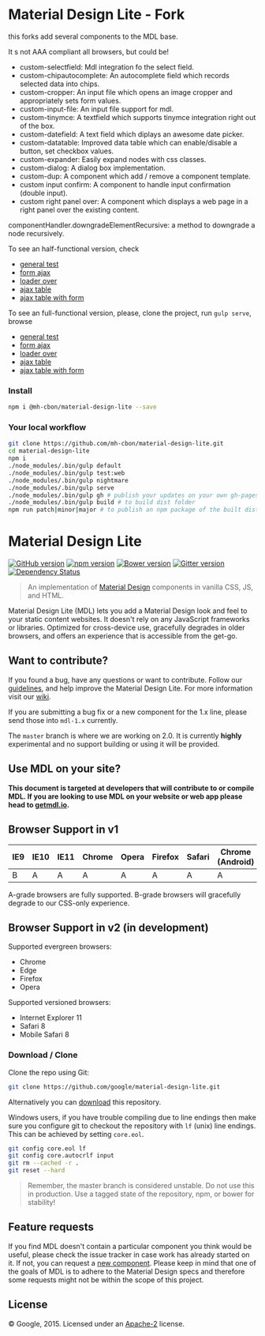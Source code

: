 # Material Design Lite - Fork

this forks add several components to the MDL base.

It s not AAA compliant all browsers, but could be!

- custom-selectfield: Mdl integration fo the select field.
- custom-chipautocomplete: An autocomplete field which records selected data into chips.
- custom-cropper: An input file which opens an image cropper and appropriately sets form values.
- custom-input-file: An input file support for mdl.
- custom-tinymce: A textfield which supports tinymce integration right out of the box.
- custom-datefield: A text field which diplays an awesome date picker.
- custom-datatable: Improved data table which can enable/disable a button, set checkbox values.
- custom-expander: Easily expand nodes with css classes.
- custom-dialog: A dialog box implementation.
- custom-dup: A component which add / remove a component template.
- custom input confirm: A component to handle input confirmation (double input).
- custom right panel over: A component which displays a web page in a right panel over the existing content.

componentHandler.downgradeElementRecursive: a method to downgrade a node recursively.


To see an half-functional version, check
- [general test](https://mh-cbon.github.io/material-design-lite/test.html)
- [form ajax](https://mh-cbon.github.io/material-design-lite/test-form-ajax.html)
- [loader over](https://mh-cbon.github.io/material-design-lite/test-loaderover.html)
- [ajax table](https://mh-cbon.github.io/material-design-lite/test-ajax-table.html)
- [ajax table with form](https://mh-cbon.github.io/material-design-lite/test-form-ajax-table.html)

To see an full-functional version, please, clone the project, run `gulp serve`, browse
- [general test](http://localhost:5000/test.html)
- [form ajax](http://localhost:5000/test-form-ajax.html)
- [loader over](http://localhost:5000/test-loaderover.html)
- [ajax table](http://localhost:5000/test-ajax-table.html)
- [ajax table with form](http://localhost:5000/test-form-ajax-table.html)

### Install

```sh
npm i @mh-cbon/material-design-lite --save
```

### Your local workflow

```sh
git clone https://github.com/mh-cbon/material-design-lite.git
cd material-design-lite
npm i
./node_modules/.bin/gulp default
./node_modules/.bin/gulp test:web
./node_modules/.bin/gulp nightmare
./node_modules/.bin/gulp serve
./node_modules/.bin/gulp gh # publish your updates on your own gh-pages branch.
./node_modules/.bin/gulp build # to build dist folder
npm run patch|minor|major # to publish an npm package of the built dist folder
```

# Material Design Lite

[![GitHub version](https://badge.fury.io/gh/google%2Fmaterial-design-lite.svg)](https://badge.fury.io/gh/google%2Fmaterial-design-lite)
[![npm version](https://badge.fury.io/js/material-design-lite.svg)](https://badge.fury.io/js/material-design-lite)
[![Bower version](https://badge.fury.io/bo/material-design-lite.svg)](https://badge.fury.io/bo/material-design-lite)
[![Gitter version](https://img.shields.io/gitter/room/gitterHQ/gitter.svg)](https://gitter.im/google/material-design-lite)
[![Dependency Status](https://david-dm.org/google/material-design-lite.svg)](https://david-dm.org/google/material-design-lite)

> An implementation of [Material Design](http://www.google.com/design/spec/material-design/introduction.html)
components in vanilla CSS, JS, and HTML.

Material Design Lite (MDL) lets you add a Material Design look and feel to your
static content websites. It doesn't rely on any JavaScript frameworks or
libraries. Optimized for cross-device use, gracefully degrades in older
browsers, and offers an experience that is accessible from the get-go.

## Want to contribute?

If you found a bug, have any questions or want to contribute. Follow our
[guidelines](https://github.com/google/material-design-lite/blob/master/CONTRIBUTING.md),
and help improve the Material Design Lite. For more information visit our
[wiki](https://github.com/google/material-design-lite/wiki).

If you are submitting a bug fix or a new component for the 1.x line, please send those into `mdl-1.x` currently.

The `master` branch is where we are working on 2.0.
It is currently **highly** experimental and no support building or using it will be provided.

## Use MDL on your site?

**This document is targeted at developers that will contribute to or compile
MDL. If you are looking to use MDL on your website or web app please head to
[getmdl.io](http://getmdl.io).**

## Browser Support in v1


| IE9 | IE10 | IE11 | Chrome | Opera | Firefox | Safari | Chrome (Android) | Mobile Safari |
|-----|------|------|--------|-------|---------|--------|------------------|---------------|
| B   | A    | A    | A      | A     | A       | A      | A                | A             |

A-grade browsers are fully supported. B-grade browsers will gracefully degrade
to our CSS-only experience.

## Browser Support in v2 (in development)

Supported evergreen browsers:

- Chrome
- Edge
- Firefox
- Opera

Supported versioned browsers:

- Internet Explorer 11
- Safari 8
- Mobile Safari 8

### Download / Clone

Clone the repo using Git:

```bash
git clone https://github.com/google/material-design-lite.git
```

Alternatively you can [download](https://github.com/google/material-design-lite/archive/master.zip)
this repository.

Windows users, if you have trouble compiling due to line endings then make sure
you configure git to checkout the repository with `lf` (unix) line endings. This
can be achieved by setting `core.eol`.

```bash
git config core.eol lf
git config core.autocrlf input
git rm --cached -r .
git reset --hard
```

> Remember, the master branch is considered unstable. Do not use this in
production. Use a tagged state of the repository, npm, or bower for stability!

## Feature requests

If you find MDL doesn't contain a particular component you think would be
useful, please check the issue tracker in case work has already started on it.
If not, you can request a [new component](https://github.com/Google/material-design-lite/issues/new?title=[Component%20Request]%20{Component}&body=Please%20include:%0A*%20Description%0A*%20Material%20Design%20Spec%20link%0A*%20Use%20Case%28s%29).
Please keep in mind that one of the goals of MDL is to adhere to the Material
Design specs and therefore some requests might not be within the scope of this
project.

## License

© Google, 2015. Licensed under an
[Apache-2](https://github.com/google/material-design-lite/blob/master/LICENSE)
license.
